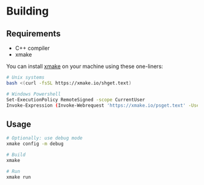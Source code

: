 # Building

## Requirements

- C++ compiler
- xmake

You can install [xmake](https://xmake.io/) on your machine using these one-liners:

```bash
# Unix systems
bash <(curl -fsSL https://xmake.io/shget.text)

# Windows Powershell
Set-ExecutionPolicy RemoteSigned -scope CurrentUser
Invoke-Expression (Invoke-Webrequest 'https://xmake.io/psget.text' -UseBasicParsing).Content
```

## Usage

```bash
# Optionally: use debug mode
xmake config -m debug

# Build
xmake

# Run
xmake run
```
